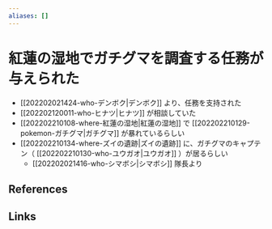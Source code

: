 ```yaml
---
aliases: []
---
```

# 紅蓮の湿地でガチグマを調査する任務が与えられた

- [[202202021424-who-デンボク|デンボク]] より、任務を支持された
- [[202202120011-who-ヒナツ|ヒナツ]] が相談していた
- [[202202210108-where-紅蓮の湿地|紅蓮の湿地]] で [[202202210129-pokemon-ガチグマ|ガチグマ]] が暴れているらしい
- [[202202210134-where-ズイの遺跡|ズイの遺跡]] に、ガチグマのキャプテン（ [[202202210130-who-ユウガオ|ユウガオ]] ）が居るらしい
	- [[202202021416-who-シマボシ|シマボシ]] 隊長より

## References



## Links


